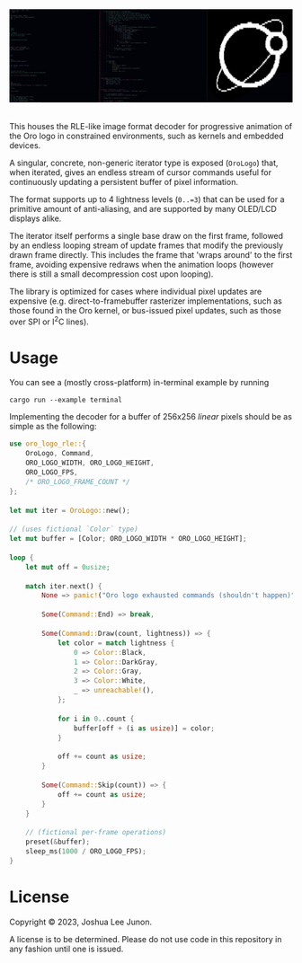 <center>
<img src="screenshot.gif" alt="An animated screenshot of the Oro logo displayed in the command line" />
</center>
<br />

This houses the RLE-like image format decoder for progressive animation of the Oro logo
in constrained environments, such as kernels and embedded devices.

A singular, concrete, non-generic iterator type is exposed (`OroLogo`) that, when iterated,
gives an endless stream of cursor commands useful for continuously updating a persistent buffer
of pixel information.

The format supports up to 4 lightness levels (`0..=3`) that can be used for
a primitive amount of anti-aliasing, and are supported by many OLED/LCD displays alike.

The iterator itself performs a single base draw on the first frame, followed by an endless looping
stream of update frames that modify the previously drawn frame directly. This includes the frame
that 'wraps around' to the first frame, avoiding expensive redraws when the animation loops (however
there is still a small decompression cost upon looping).

The library is optimized for cases where individual pixel updates are expensive (e.g. direct-to-framebuffer
rasterizer implementations, such as those found in the Oro kernel, or bus-issued pixel updates, such as those
over SPI or I<sup>2</sup>C lines).

# Usage

You can see a (mostly cross-platform) in-terminal example by running


```shell
cargo run --example terminal
```

Implementing the decoder for a buffer of 256x256 _linear_ pixels should be
as simple as the following:

```rust
use oro_logo_rle::{
	OroLogo, Command,
	ORO_LOGO_WIDTH, ORO_LOGO_HEIGHT,
	ORO_LOGO_FPS,
	/* ORO_LOGO_FRAME_COUNT */
};

let mut iter = OroLogo::new();

// (uses fictional `Color` type)
let mut buffer = [Color; ORO_LOGO_WIDTH * ORO_LOGO_HEIGHT];

loop {
	let mut off = 0usize;

	match iter.next() {
		None => panic!("Oro logo exhausted commands (shouldn't happen)"),

		Some(Command::End) => break,

		Some(Command::Draw(count, lightness)) => {
			let color = match lightness {
				0 => Color::Black,
				1 => Color::DarkGray,
				2 => Color::Gray,
				3 => Color::White,
				_ => unreachable!(),
			};

			for i in 0..count {
				buffer[off + (i as usize)] = color;
			}

			off += count as usize;
		}

		Some(Command::Skip(count)) => {
			off += count as usize;
		}
	}

	// (fictional per-frame operations)
	preset(&buffer);
	sleep_ms(1000 / ORO_LOGO_FPS);
}
```

# License
Copyright &copy; 2023, Joshua Lee Junon.

A license is to be determined. Please do not use code in this repository in any fashion until one is issued.
